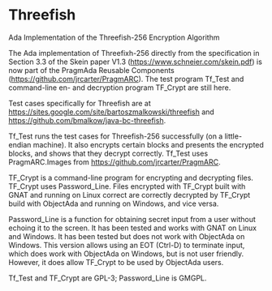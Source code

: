 # Threefish
Ada Implementation of the Threefish-256 Encryption Algorithm

The Ada implementation of Threefixh-256 directly from the specification in Section 3.3 of the Skein paper V1.3 (https://www.schneier.com/skein.pdf) is now part of the PragmAda Reusable Components (https://github.com/jrcarter/PragmARC). The test program Tf_Test and command-line en- and decryption program TF_Crypt are still here.

Test cases specifically for Threefish are at https://sites.google.com/site/bartoszmalkowski/threefish and https://github.com/bmalkow/java-bc-threefish.

Tf_Test runs the test cases for Threefish-256 successfully (on a little-endian machine). It also encrypts certain blocks and presents the encrypted blocks, and shows that they decrypt correctly. Tf_Test uses PragmARC.Images from https://github.com/jrcarter/PragmARC.

TF_Crypt is a command-line program for encrypting and decrypting files. TF_Crypt uses Password_Line. Files encrypted with TF_Crypt built with GNAT and running on Linux correct are correctly decrypted by TF_Crypt build with ObjectAda and running on Windows, and vice versa.

Password_Line is a function for obtaining secret input from a user without echoing it to the screen. It has been tested and works with GNAT on Linux and Windows. It has been tested but does not work with ObjectAda on Windows. This version allows using an EOT (Ctrl-D) to terminate input, which does work with ObjectAda on Windows, but is not user friendly. However, it does allow TF_Crypt to be used by ObjectAda users.

Tf_Test and TF_Crypt are GPL-3; Password_Line is GMGPL.
